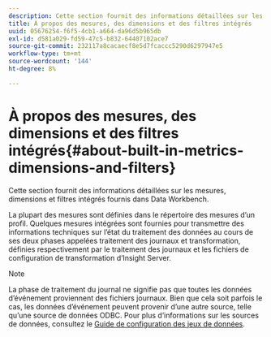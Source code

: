```yaml
---
description: Cette section fournit des informations détaillées sur les mesures, dimensions et filtres intégrés fournis dans Data Workbench.
title: À propos des mesures, des dimensions et des filtres intégrés
uuid: 05676254-f6f5-4cb1-a664-da96d5b965db
exl-id: d581a029-fd59-47c5-b832-64407102ace7
source-git-commit: 232117a8cacaecf8e5d7fcaccc5290d6297947e5
workflow-type: tm+mt
source-wordcount: '144'
ht-degree: 8%

---
```


# À propos des mesures, des dimensions et des filtres intégrés{#about-built-in-metrics-dimensions-and-filters}

Cette section fournit des informations détaillées sur les mesures, dimensions et filtres intégrés fournis dans Data Workbench.

La plupart des mesures sont définies dans le répertoire des mesures d’un profil. Quelques mesures intégrées sont fournies pour transmettre des informations techniques sur l’état du traitement des données au cours de ses deux phases appelées traitement des journaux et transformation, définies respectivement par le traitement des journaux et les fichiers de configuration de transformation d’Insight Server.

>[!NOTE]
>
>La phase de traitement du journal ne signifie pas que toutes les données d’événement proviennent des fichiers journaux. Bien que cela soit parfois le cas, les données d’événement peuvent provenir d’une autre source, telle qu’une source de données ODBC. Pour plus d’informations sur les sources de données, consultez le [Guide de configuration des jeux de données](https://experienceleague.adobe.com/docs/data-workbench/using/dataset/c-dataset-constr.html).
